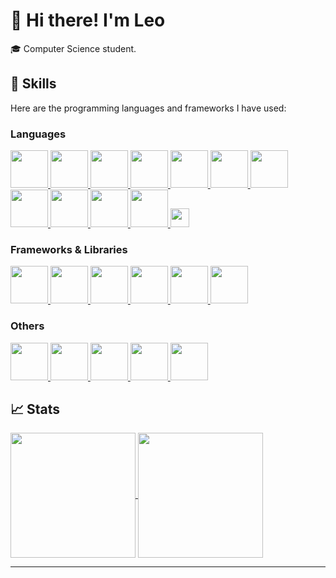 # 👋 Hi there! I'm Leo

🎓 Computer Science student.
<!--
## ⚡About me

🎓 I am Leo Benítez Labit, a Front End Web Developer (specializing in React Applications) and a Top Rated Freelancer on Upwork. I am also Pursuing my Bachelor in Computer Science & Engineering and will graduate in mid-2022.

👨‍💻 I enjoy contributing to Open Source Projects and have contributed to several Gigantic Organizations including, Material UI, Microsoft, Amazon, Webhint, and countless others. I am really enthusiastic about learning new technology. In 2021, I learned Next.js, Progressive Web App (PWA), GraphQL, Micro-Frontend Architecture and Blockchain development & DApps. I got started with Freelancing and Blogging quite recently and made a name for myself.

🎸 Outside the world of tech too, I enjoy pushing myself to develop new skills. My hobbies range from guitar, break dancing (hip-hop), sketching, and touch typing to some whacky ones like writing with my left hand.

📚 I also love reading books on personal development & financial literacy. My favorite ones are The Compound Effect by Darren Hardy in the genre of personal development and Rich Dad Poor Dad by Robert Kiyosaki in the genre of financial literacy.

✈️ I love traveling too. I have been on solo trips to Bhutan in 2018 and to Hyderabad, India in 2021.

-->
## 🔧 Skills

Here are the programming languages and frameworks I have used:

### Languages
<body>
  <a href= "https://www.python.org/"> 
    <img src="https://github.com/bablubambal/All_logo_and_pictures/blob/main/programming%20languages/python.svg" width="60"> 
  </a> 
  <a href= "https://developer.mozilla.org/es/docs/Web/JavaScript">
    <img src="https://github.com/bablubambal/All_logo_and_pictures/blob/main/programming%20languages/javascript.svg" width="60"> 
  </a>
  <a href= "https://www.java.com/en/">
    <img src="https://github.com/bablubambal/All_logo_and_pictures/blob/main/programming%20languages/java.svg" width="60">
  </a>
  <a href= "https://developer.mozilla.org/es/docs/Web/HTML">
    <img src="https://github.com/bablubambal/All_logo_and_pictures/blob/main/others/html.svg" width="60">
  </a>  
  <a href= "https://developer.mozilla.org/es/docs/Web/CSS">
    <img src="https://github.com/bablubambal/All_logo_and_pictures/blob/main/others/css.svg" width="60">
  </a>
  <a href= "https://www.w3schools.com/c/">
    <img src="https://github.com/bablubambal/All_logo_and_pictures/blob/main/programming%20languages/c.svg" width="60">
  </a>
  <a href= "https://www.w3schools.com/cs/index.php">
    <img src="https://github.com/bablubambal/All_logo_and_pictures/blob/main/programming%20languages/c%23.svg" width="60">
  </a>
  <a href= "https://www.w3schools.com/cpp/">
    <img src="https://github.com/bablubambal/All_logo_and_pictures/blob/main/programming%20languages/c%2B%2B.svg" width="60">
  </a>
  <a href= "https://kotlinlang.org/">
    <img src="https://github.com/bablubambal/All_logo_and_pictures/blob/main/programming%20languages/kotlin.svg" width="60">
  </a>
  <a href= "https://www.typescriptlang.org/">
    <img src="https://github.com/bablubambal/All_logo_and_pictures/blob/main/programming%20languages/typescript.svg" width="60">
  </a>
  <a href= "https://www.erlang.org/">
    <img src="https://icon.icepanel.io/Technology/svg/Erlang.svg" width="60"> 
  </a>
  <a href= "https://www.r-project.org/">
    <img src="https://icon.icepanel.io/Technology/svg/R-.svg" width="30"> 
  </a>



### Frameworks & Libraries
  <a href= "https://jquery.com/">
    <img src="https://icon.icepanel.io/Technology/svg/jQuery.svg" width="60">
  </a>
  <a href= "https://developer.mozilla.org/es/docs/Web/JavaScript">
    <img src="https://github.com/bablubambal/All_logo_and_pictures/blob/main/frameworks/nodejs.svg" width="60">
  </a>
  <a href= "https://developer.mozilla.org/es/docs/Web/JavaScript">
    <img src="https://github.com/bablubambal/All_logo_and_pictures/blob/main/frameworks/vuejs.svg" width="60">
  </a>
  <a href= "https://pandas.pydata.org/">
    <img src="https://icon.icepanel.io/Technology/svg/Pandas.svg" width="60">
  </a>
  <a href= "https://www.qt.io/">
    <img src="https://icon.icepanel.io/Technology/svg/Qt-Framework.svg" width="60">
  </a>
  <a href= "https://pinia.vuejs.org/">
    <img src="https://rubenr.dev/.netlify/images?w=1280&url=%2Fimg%2Fcontent%2Fpinia-vuex-pinia-logo.png" width="60">
  </a>
  
  


### Others
  <a href= "https://www.docker.com/">
    <img src="https://icon.icepanel.io/Technology/svg/Docker.svg" width="60">
  </a>
  <a href= "https://www.postgresql.org/">
    <img src="https://icon.icepanel.io/Technology/svg/PostgresSQL.svg" width="60">
  </a>
  <a href= "https://developer.android.com/studio">
    <img src="https://icon.icepanel.io/Technology/svg/Android-Studio.svg" width="60">
  </a>
  <a href= "https://git-scm.com/">
    <img src="https://github.com/bablubambal/All_logo_and_pictures/blob/main/others/git.svg" width="60">
  </a>
  <a href= "https://www.arduino.cc/">
    <img src="https://icon.icepanel.io/Technology/svg/Arduino.svg" width="60"> 
  </a>

## 📈 Stats
<a href="https://github.com/anuraghazra/github-readme-stats">
  <img height=200 align="center" src="https://github-readme-stats.vercel.app/api?username=leobelab&theme=radical" />
</a>
<a href="https://github.com/anuraghazra/convoychat">
  <img height=200 align="center" src="https://github-readme-stats.vercel.app/api/top-langs?username=leobelab&layout=compact&langs_count=8&card_width=300&theme=radical" />
</a>

---
</body>



<!--
**leobelab/leobelab** is a ✨ _special_ ✨ repository because its `README.md` (this file) appears on your GitHub profile.

Here are some ideas to get you started:

- 🔭 I’m currently working on ...
- 🌱 I’m currently learning ...
- 👯 I’m looking to collaborate on ...
- 🤔 I’m looking for help with ...
- 💬 Ask me about ...
- 📫 How to reach me: ...
- 😄 Pronouns: ...
- ⚡ Fun fact: ...
-->
